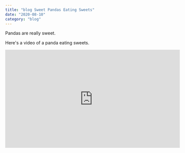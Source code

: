 ```yaml
---
title: "blog Sweet Pandas Eating Sweets"
date: "2020-08-10"
category: "blog"
---
```


Pandas are really sweet.

Here's a video of a panda eating sweets.

<iframe width="560" height="315" src="https://www.youtube.com/embed/4n0xNbfJLR8" frameborder="0" allowfullscreen></iframe>
